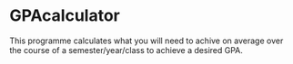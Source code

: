 # GPAcalculator

This programme calculates what you will need to achive on average over the course of a semester/year/class to achieve a 
desired GPA. 
